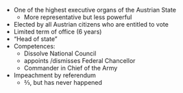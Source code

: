 - One of the highest executive organs of the Austrian State
	- More representative but less powerful
- Elected by all Austrian citizens who are entitled to vote
- Limited term of office (6 years)
- “Head of state”
- Competences:
	- Dissolve National Council
	- appoints /dismisses Federal Chancellor
	- Commander in Chief of the Army
- Impeachment by referendum
	- ⅔, but has never happened